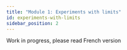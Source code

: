 ```yaml
---
title: "Module 1: Experiments with limits"
id: experiments-with-limits
sidebar_position: 2
---
```


Work in progress, please read French version
